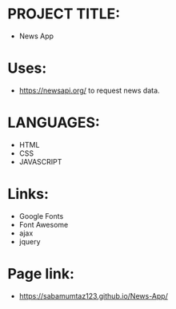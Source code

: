 # PROJECT TITLE:
* News App

# Uses:
* https://newsapi.org/ to request news data.

# LANGUAGES:

* HTML
* CSS
* JAVASCRIPT

# Links:

* Google Fonts
* Font Awesome
* ajax
* jquery

# Page link:
* https://sabamumtaz123.github.io/News-App/
